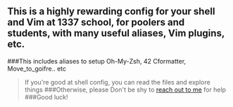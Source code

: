 ## This is a highly rewarding config for your shell and Vim at 1337 school, for poolers and students, with many useful aliases, Vim plugins, etc.

###This includes aliases to setup Oh-My-Zsh, 42 Cformatter, Move_to_goifre.. etc
> If you're good at shell config, you can read the files and explore things
###Otherwise, please Don't be shy to [reach out to me](https://wa.me/212641134341) for help
###Good luck!
